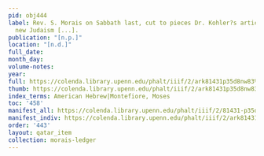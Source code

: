 ```yaml
---
pid: obj444
label: Rev. S. Morais on Sabbath last, cut to pieces Dr. Kohler?s article on old and
  new Judaism [...].
publication: "[n.p.]"
location: "[n.d.]"
full_date:
month_day:
volume-notes:
year:
full: https://colenda.library.upenn.edu/phalt/iiif/2/ark81431p35d8nw83%2FSHA256E-s7529689--4346a1b0a878723adb8a892b98289b8e451380f638685a00f2573fe82b08cc23.jpeg/full/3500,/0/default.jpg
thumb: https://colenda.library.upenn.edu/phalt/iiif/2/ark81431p35d8nw83%2FSHA256E-s7529689--4346a1b0a878723adb8a892b98289b8e451380f638685a00f2573fe82b08cc23.jpeg/full/!200,200/0/default.jpg
index_terms: American Hebrew|Montefiore, Moses
toc: '458'
manifest_all: https://colenda.library.upenn.edu/phalt/iiif/2/81431-p35d8nw83/manifest
manifest_indiv: https://colenda.library.upenn.edu/phalt/iiif/2/ark81431p35d8nw83%2FSHA256E-s7529689--4346a1b0a878723adb8a892b98289b8e451380f638685a00f2573fe82b08cc23.jpeg
order: '443'
layout: qatar_item
collection: morais-ledger
---
```

